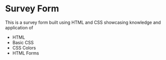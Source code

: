 # Survey Form

This is a survey form built using HTML and CSS showcasing knowledge and application of

- HTML
- Basic CSS
- CSS Colors
- HTML Forms
